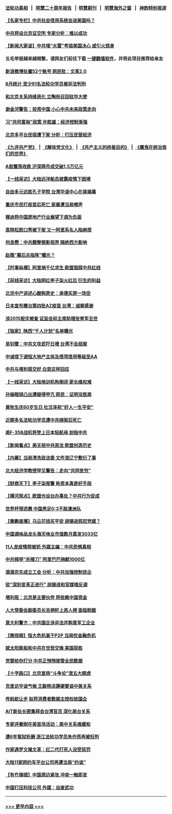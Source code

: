 #### [法轮功真相](https://github.com/gfw-breaker/truth/blob/master/README.md?t=0) &nbsp;&nbsp;|&nbsp;&nbsp; [明慧二十周年报告](https://github.com/gfw-breaker/mh-reports/blob/master/README.md?t=0) &nbsp;&nbsp;|&nbsp;&nbsp;[明慧期刊](https://github.com/gfw-breaker/mh-qikan) &nbsp;&nbsp;|&nbsp;&nbsp; [明慧海外之窗](https://github.com/gfw-breaker/mh-news/blob/master/README.md?t=0) &nbsp;&nbsp;|&nbsp;&nbsp; [神韵特别报道](https://github.com/gfw-breaker/mh-news/blob/master/shenyun.md?t=0)
#### [【名家专栏】中共社会信用系统会进美国吗？](../pages/nsc413/n13208338.md?t=09040001) 
#### [中共将设北京证交所 专家分析：难以成功](../pages/nsc413/n13207758.md?t=09040001) 
#### [【新闻大家谈】中共埋“水雷”考验美国决心 或引火烧身](../pages/nsc413/n13208129.md?t=09040001) 
#### 五毛举报越来越频繁，请网友们前往下载 [一键翻墙软件](https://github.com/gfw-breaker/ssr-accounts)，并将此项目推荐给亲友
#### [新浪微博处置52个账号 网民批：文革2.0](../pages/nsc413/n13208092.md?t=09040001) 
#### [8月统计 至少91名法轮功学员被非法判刑](../pages/nsc413/n13207994.md?t=09040001) 
#### [和北京关系持续恶化 立陶宛召回驻华大使](../pages/nsc413/n13208170.md?t=09040001) 
#### [谢金河警告：投资中国 小心中共未来政策走向](../pages/nsc413/n13207893.md?t=09040001) 
#### [习“共同富裕”政策 许胜雄：经济控制渐强](../pages/nsc413/n13208288.md?t=09040001) 
#### [北京多平台民宿遭下架 分析：打压民营经济](../pages/nsc413/n13207929.md?t=09040001) 
#### [《九评共产党》](https://github.com/begood0513/9ping.md/blob/master/README.md) &nbsp;|&nbsp; [《解体党文化》](../../../../jtdwh.md/blob/master/README.md)  &nbsp;|&nbsp; [《共产主义的终极目的》](../../../../gczydzjmd.md/blob/master/README.md) &nbsp;|&nbsp; [《魔鬼在统治我们的世界》](../../../../mgztzwmdsj.md/blob/master/README.md) 
#### [A股震荡收跌 沪深两市成交破1.5万亿元](../pages/nsc413/n13207731.md?t=09040001) 
#### [【一线采访】大陆远洋船员披露疫情下困境](../pages/nsc413/n13207628.md?t=09040001) 
#### [自由多元远胜孔子学院 台湾华语中心在美揭幕](../pages/nsc413/n13207643.md?t=09040001) 
#### [重庆市民打疫苗后死亡 家属遭当局噤声](../pages/nsc413/n13207591.md?t=09040001) 
#### [穆迪将中国房地产行业展望下调为负面](../pages/nsc413/n13207065.md?t=09040001) 
#### [高晓松脱口秀被下架 又一阿里系名人陷麻烦](../pages/nsc413/n13207138.md?t=09040001) 
#### [何良懋：中共籍整顿影视界 隔绝西方影响](../pages/nsc413/n13206611.md?t=09040001) 
#### [赵薇“幕后总指挥”曝光？](../pages/nsc413/n13207021.md?t=09040001) 
#### [【时事纵横】阿里捐千亿求生 欧盟狠踩中共红线](../pages/nsc413/n13206431.md?t=09040001) 
#### [【前线采访】大陆网红李子柒火红后 衍生的利益](../pages/nsc413/n13207013.md?t=09040001) 
#### [北京中产讲述心酸购房史：承德买房一场空](../pages/nsc413/n13203707.md?t=09040001) 
#### [日本宣布赠台第四批AZ疫苗 台湾：诚挚感谢](../pages/nsc413/n13207190.md?t=09040001) 
#### [涉2015股灾被查 证监会前主席助理张育军去世](../pages/nsc413/n13206867.md?t=09040001) 
#### [【独家】陕西“千人计划”名单曝光](../pages/nsc413/n13183383.md?t=09040001) 
#### [吴钊燮：中共文攻武吓日增 台湾不会屈服](../pages/nsc413/n13207041.md?t=09040001) 
#### [中诚信下调恒大地产主体及债项信用等级至AA](../pages/nsc413/n13206642.md?t=09040001) 
#### [中共与塔利班交好 白宫这样回应](../pages/nsc413/n13206547.md?t=09040001) 
#### [【一线采访】大陆培训机构倒闭 家长维权难](../pages/nsc413/n13205604.md?t=09040001) 
#### [孙俪眼球凸出遭疑得甲亢 网民：证明没医美](../pages/nsc413/n13206555.md?t=09040001) 
#### [黄秋生庆60岁生日 杜汶泽祝“好人一生平安”](../pages/nsc413/n13206073.md?t=09040001) 
#### [近期多名法轮功学员遭中共绑架后死亡](../pages/nsc413/n13206641.md?t=09040001) 
#### [美F-35B战机将登上日本轻航母 剑指中共](../pages/nsc413/n13206198.md?t=09040001) 
#### [【新闻看点】‬美无视中共恶法 欧盟创造历史](../pages/nsc413/n13206369.md?t=09040001) 
#### [【内幕】当局清洗政法委 文件泄辽宁敷衍了事](../pages/nsc413/n13203997.md?t=09040001) 
#### [北大经济学教授罕见警告：走向“共同贫穷”](../pages/nsc413/n13206414.md?t=09040001) 
#### [【财商天下】李子柒报警 称资本真是好手段](../pages/nsc413/n13205829.md?t=09040001) 
#### [【横河观点】欧盟也设台办事处？中共行为促成](../pages/nsc413/n13206487.md?t=09040001) 
#### [世界杯预选赛 中国男足0:3不敌澳洲队](../pages/nsc413/n13206412.md?t=09040001) 
#### [【秦鹏直播】马云花钱买平安 胡锡进怒怼党媒？](../pages/nsc413/n13206392.md?t=09040001) 
#### [中国调味品龙头海天味业市值数月蒸发3033亿](../pages/nsc413/n13206427.md?t=09040001) 
#### [11人发疫情照被抓 外媒主编：中共恐惧真相](../pages/nsc413/n13206210.md?t=09040001) 
#### [中共频举“杀猪刀” 阿里巴巴捐献1000亿](../pages/nsc413/n13206220.md?t=09040001) 
#### [滴滴京东成立工会 分析：中共加强控制民企](../pages/nsc413/n13206019.md?t=09040001) 
#### [驳“深刻变革正进行” 胡锡进和官媒唱反调](../pages/nsc413/n13206095.md?t=09040001) 
#### [塔利班：北京是主要伙伴 将依赖中国资金](../pages/nsc413/n13206158.md?t=09040001) 
#### [人大常委会副委员长吉炳轩上恶人榜 面临制裁](../pages/nsc413/n13205229.md?t=09040001) 
#### [意大利警方：中共国企涉非法并购意军工企业](../pages/nsc413/n13206137.md?t=09040001) 
#### [【微视频】恒大危机甚于P2P 当局忧金融危机](../pages/nsc413/n13205530.md?t=09040001) 
#### [就太阳能板和中共在世贸交锋 美国获胜](../pages/nsc413/n13206020.md?t=09040001) 
#### [党要给你打分 中共正悄悄接管全民数据](../pages/nsc413/n13205961.md?t=09040001) 
#### [【十字路口】北京宣扬“斗争论”泄五大顾虑](../pages/nsc413/n13205236.md?t=09040001) 
#### [克里访华谈气候 王毅杨洁篪硬要谈中美关系](../pages/nsc413/n13205911.md?t=09040001) 
#### [传蚂蚁让步 拟将消费者数据主控权给国企](../pages/nsc413/n13205353.md?t=09040001) 
#### [AIT新处长密集拜会台湾官员 深化美台关系](../pages/nsc413/n13205108.md?t=09040001) 
#### [专家评秦刚在美首场活动：美中关系难缓和](../pages/nsc413/n13204929.md?t=09040001) 
#### [遭6年冤狱折磨 浙江法轮功学员朱作亮再被枉判](../pages/nsc413/n13203567.md?t=09040001) 
#### [作家遇罗文揭文革：红二代打死人没受惩罚](../pages/nsc413/n13205254.md?t=09040001) 
#### [大陆11家网约车平台公司再遭当局“约谈”](../pages/nsc413/n13205532.md?t=09040001) 
#### [【有冇搞错】中国周边紧张 冲突一触即发](../pages/nsc413/n13203646.md?t=09040001) 
#### [中国打压科技公司 外媒：自废武功](../pages/nsc413/n13205405.md?t=09040001) 

----
#### [ >>> 更早内容 <<< ](../indexes/nsc413-earlier.md)
